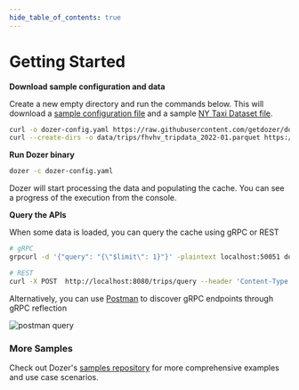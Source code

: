 ```yaml
---
hide_table_of_contents: true
---
```

# Getting Started

**Download sample configuration and data**

Create a new empty directory and run the commands below. This will download a [sample configuration file](https://github.com/getdozer/dozer-samples/blob/main/local-storage/dozer-config.yaml) and a sample [NY Taxi Dataset file](https://www.nyc.gov/site/tlc/about/tlc-trip-record-data.page).

```bash
curl -o dozer-config.yaml https://raw.githubusercontent.com/getdozer/dozer-samples/main/connectors/local-storage/dozer-config.yaml
curl --create-dirs -o data/trips/fhvhv_tripdata_2022-01.parquet https://d37ci6vzurychx.cloudfront.net/trip-data/fhvhv_tripdata_2022-01.parquet
```

**Run Dozer binary**

```bash
dozer -c dozer-config.yaml
```

Dozer will start processing the data and populating the cache. You can see a progress of the execution from the console.

**Query the APIs**

When some data is loaded, you can query the cache using gRPC or REST

```bash
# gRPC
grpcurl -d '{"query": "{\"$limit\": 1}"}' -plaintext localhost:50051 dozer.generated.trips_cache.TripsCaches/query

# REST
curl -X POST  http://localhost:8080/trips/query --header 'Content-Type: application/json' --data-raw '{"$limit":3}'
```

Alternatively, you can use [Postman](https://www.postman.com/) to discover gRPC endpoints through gRPC reflection

![postman query](postman.png)

### More Samples

Check out Dozer's [samples repository](https://github.com/getdozer/dozer-samples) for more comprehensive examples and use case scenarios. 
